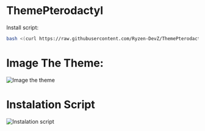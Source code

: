 # ThemePterodactyl

Install script:
```sh
bash <(curl https://raw.githubusercontent.com/Ryzen-DevZ/ThemePterodactyl/main/install.sh)
```

# Image The Theme:
![Image the theme](https://i.postimg.cc/D0bYYW6M/20230414-231302.jpg "Image the theme")
# Instalation Script
![Instalation script](https://i.imgur.com/8hFZG5b.png "Instalation script")

